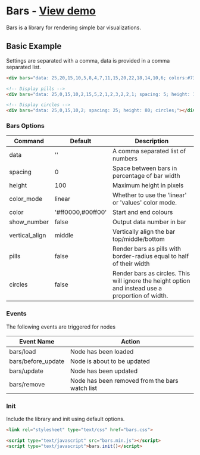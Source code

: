 # Bars - [View demo](http://ianhan.com/library/bars)

Bars is a library for rendering simple bar visualizations.

## Basic Example

Settings are separated with a comma, data is provided in a comma separated list.

```html
<div bars="data: 25,20,15,10,5,8,4,7,11,15,20,22,18,14,10,6; colors:#73b812,#0eb5b2; color_mode: values; spacing: 10; height: 25;"></div>

<!-- Display pills -->
<div bars="data: 25,0,15,10,2,15,5,2,1,2,3,2,2,1; spacing: 5; height: 150; pills;"></div>

<!-- Display circles -->
<div bars="data: 25,0,15,10,2; spacing: 25; height: 80; circles;"></div>
```

### Bars Options

| Command | Default | Description |
| --- | --- | --- |
| data | '' | A comma separated list of numbers |
| spacing | 0 | Space between bars in percentage of bar width |
| height | 100 | Maximum height in pixels |
| color_mode | linear | Whether to use the 'linear' or 'values' color mode. |
| color | '#ff0000,#00ff00' | Start and end colours |
| show_number | false | Output data number in bar |
| vertical_align | middle | Vertically align the bar top/middle/bottom |
| pills |  false | Render bars as pills with border-radius equal to half of their width |
| circles | false | Render bars as circles. This will ignore the height option and instead use a proportion of width. |

### Events

The following events are triggered for nodes

| Event Name | Action |
| --- | --- |
| bars/load | Node has been loaded |
| bars/before_update | Node is about to be updated |
| bars/update | Node has been updated |
| bars/remove | Node has been removed from the bars watch list |

### Init

Include the library and init using default options.

```html
<link rel="stylesheet" type="text/css" href="bars.css">
```

```html
<script type="text/javascript" src="bars.min.js"></script>
<script type="text/javascript">bars.init()</script>
```